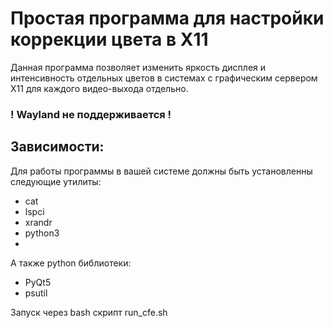 # Простая программа для настройки коррекции цвета в X11

Данная программа позволяет изменить яркость дисплея и интенсивность отдельных цветов
в системах с графическим сервером X11 для каждого видео-выхода отдельно.

### ! Wayland не поддерживается !
## Зависимости:
Для работы программы в вашей системе должны быть установленны следующие утилиты:
* cat
* lspci
* xrandr
* python3
* 
А также python библиотеки:
* PyQt5
* psutil

Запуск через bash скрипт run_cfe.sh